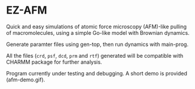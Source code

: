 # EZ-AFM
Quick and easy simulations of atomic force microscopy (AFM)-like pulling of macromolecules, using a simple Go-like model with Brownian dynamics.

Generate paramter files using gen-top, then run dynamics with main-prog.

All the files (`crd`, `psf`, `dcd`, `prm` and `rtf`) generated will be compatible with CHARMM package for further analysis.

Program currently under testing and debugging. A short demo is provided (afm-demo.gif).
